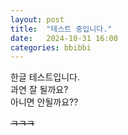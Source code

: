```yaml
---
layout: post
title:  "테스트 중입니다."
date:   2024-10-31 16:00
categories: bbibbi
---
```


한글 테스트입니다.  
과연 잘 될까요?  
아니면 안될까요??  

~~ㅋㅋㅋ~~  